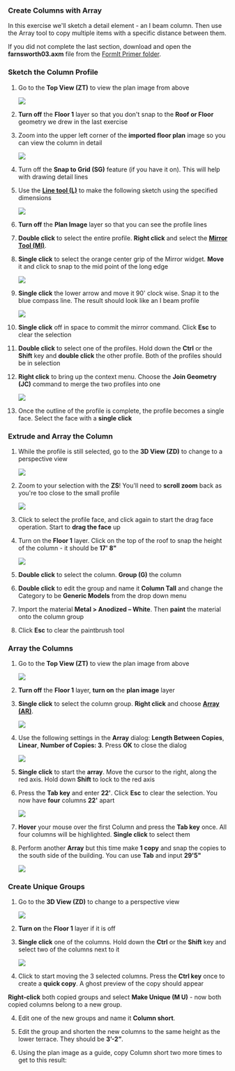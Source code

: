 ### Create Columns with Array
In this exercise we'll sketch a detail element - an I beam column. Then use the Array tool to copy multiple items with a specific distance between them.

If you did not complete the last section, download and open the **farnsworth03.axm** file from the [FormIt Primer folder](https://autodesk.app.box.com/s/thavswirrbflit27rbqzl26ljj7fu1uv/1/9025446442).

### Sketch the Column Profile
1. Go to the **Top View (ZT)** to view the plan image from above 

	![](./images/TopView.png)

2. **Turn off** the **Floor 1** layer so that you don't snap to the **Roof or Floor** geometry we drew in the last exercise

3. Zoom into the upper left corner of the **imported floor plan** image so you can view the column in detail

	![](./images/5140a00b-351f-4fa8-8a18-a9e6c72012f4.png)

4. Turn off the **Snap to Grid (SG)** feature (if you have it on). This will help with drawing detail lines

5. Use the [**Line tool (L)**](../formit-introduction/tool-bars.md) to make the following sketch using the specified dimensions

	![](./images/09cf32a7-a359-4a56-a863-60fd03053ea2.png)
	
6. **Turn off** the **Plan Image** layer so that you can see the profile lines

4. **Double click** to select the entire profile. **Right click** and select the [**Mirror Tool (MI)**](../tool-library/mirror.md).

5. **Single click** to select the orange center grip of the Mirror widget. **Move** it and click to snap to the mid point of the long edge

	![](./images/MirrorWidget_1.png)

6. **Single click** the lower arrow and move it 90' clock wise. Snap it to the blue compass line. The result should look like an I beam profile

	![](./images/MirrorWidget_2.png)

6. **Single click** off in space to commit the mirror command. Click **Esc** to clear the selection

7. **Double click** to select one of the profiles. Hold down the **Ctrl** or the **Shift** key and **double click** the other profile. Both of the profiles should be in selection

8. **Right click** to bring up the context menu. Choose the **Join Geometry (JC)** command to merge the two profiles into one

	![](./images/MirrorWidget_3.png)

9. Once the outline of the profile is complete, the profile becomes a single face. Select the face with a **single click**


### Extrude and Array the Column

1. While the profile is still selected, go to the **3D View (ZD)** to change to a perspective view 

	![](./images/3D_View.png)

3. Zoom to your selection with the **ZS**! You'll need to **scroll zoom** back as you're too close to the small profile

	![](./images/ZoomSelection.png)

3. Click to select the profile face, and click again to start the drag face operation. Start to **drag the face** up

4. Turn on the **Floor 1** layer. Click on the top of the roof to snap the height of the column - it should be **17' 8"**

	![](./images/UpperTerraceSketch_12.png)

7. **Double click** to select the column. **Group (G)** the column

8. **Double click** to edit the group and name it **Column Tall** and change the Category to be **Generic Models** from the drop down menu

8. Import the material **Metal &gt; Anodized – White**. Then **paint** the material onto the column group

9. Click **Esc** to clear the paintbrush tool

### Array the Columns
1. Go to the **Top View (ZT)** to view the plan image from above 

	![](./images/TopView.png)

2. **Turn off** the **Floor 1** layer, **turn on** the **plan image** layer

1. **Single click** to select the column group. **Right click** and choose [**Array (AR)**](../tool-library/tilt-array-copy-and-paste.md).

	![](./images/2fd9793f-8306-496b-b323-b9b9e1d7e89a.png)

3. Use the following settings in the **Array** dialog: **Length Between Copies**, **Linear**, **Number of Copies: 3**. Press **OK** to close the dialog

	![](./images/0ef15b54-2b06-4443-823a-e58527e23858.png)

4. **Single click** to start the **array**. Move the cursor to the right, along the red axis. Hold down **Shift** to lock to the red axis

5. Press the **Tab key** and enter **22'**. Click **Esc** to clear the selection. You now have **four** columns **22'** apart

	![](./images/ArrayPreview.png)

6. **Hover** your mouse over the first Column and press the **Tab key** once. All four columns will be highlighted. **Single click** to select them

7. Perform another **Array** but this time make **1 copy** and snap the copies to the south side of the building. You can use **Tab** and input **29'5"**

	![](./images/ArrayPreview_2.png)

### Create Unique Groups
1. Go to the **3D View (ZD)** to change to a perspective view 

	![](./images/3D_View.png)

2. **Turn on** the **Floor 1** layer if it is off

2. **Single click** one of the columns. Hold down the **Ctrl** or the **Shift** key and select two of the columns next to it

	![](./images/5582b957-9965-43ba-bfa0-8102b6892f28.png)

3. Click to start moving the 3 selected columns. Press the **Ctrl key** once to create a **quick copy**. A ghost preview of the copy should appear

  **Right-click** both copied groups and select **Make Unique (M U)** - now both copied columns belong to a new group.

4. Edit one of the new groups and name it **Column short**.

5. Edit the group and shorten the new columns to the same height as the lower terrace. They should be **3’-2”**.

6. Using the plan image as a guide, copy Column short two more times to get to this result:

	